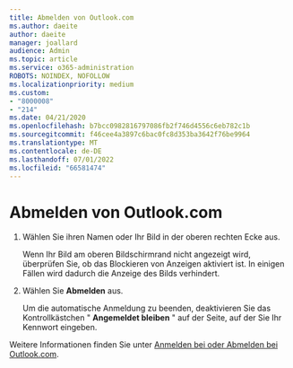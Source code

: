 ```yaml
---
title: Abmelden von Outlook.com
ms.author: daeite
author: daeite
manager: joallard
audience: Admin
ms.topic: article
ms.service: o365-administration
ROBOTS: NOINDEX, NOFOLLOW
ms.localizationpriority: medium
ms.custom:
- "8000008"
- "214"
ms.date: 04/21/2020
ms.openlocfilehash: b7bcc0982816797086fb2f746d4556c6eb782c1b
ms.sourcegitcommit: f46cee4a3897c6bac0fc8d353ba3642f76be9964
ms.translationtype: MT
ms.contentlocale: de-DE
ms.lasthandoff: 07/01/2022
ms.locfileid: "66581474"
---
```

# <a name="how-to-sign-out-of-outlookcom"></a>Abmelden von Outlook.com

1. Wählen Sie ihren Namen oder Ihr Bild in der oberen rechten Ecke aus.

    Wenn Ihr Bild am oberen Bildschirmrand nicht angezeigt wird, überprüfen Sie, ob das Blockieren von Anzeigen aktiviert ist. In einigen Fällen wird dadurch die Anzeige des Bilds verhindert.

2. Wählen Sie **Abmelden** aus.

    Um die automatische Anmeldung zu beenden, deaktivieren Sie das Kontrollkästchen " **Angemeldet bleiben** " auf der Seite, auf der Sie Ihr Kennwort eingeben.

Weitere Informationen finden Sie unter [Anmelden bei oder Abmelden bei Outlook.com](https://support.microsoft.com/office/how-to-sign-in-to-or-out-of-outlook-com-e08eb8ac-ac27-49f4-a400-a47311e1ee7e).
  